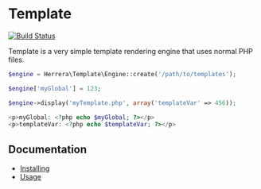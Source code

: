 Template
========

[![Build Status]](http://travis-ci.org/herrera-io/php-template)

Template is a very simple template rendering engine that uses normal PHP files.

```php
$engine = Herrera\Template\Engine::create('/path/to/templates');

$engine['myGlobal'] = 123;

$engine->display('myTemplate.php', array('templateVar' => 456));
```

```php
<p>myGlobal: <?php echo $myGlobal; ?></p>
<p>templateVar: <?php echo $templateVar; ?></p>
```

Documentation
-------------

- [Installing][]
- [Usage][]

[Build Status]: https://travis-ci.org/herrera-io/php-template.png
[Installing]: doc/00-Installing.md
[Usage]: doc/01-Usage.md
